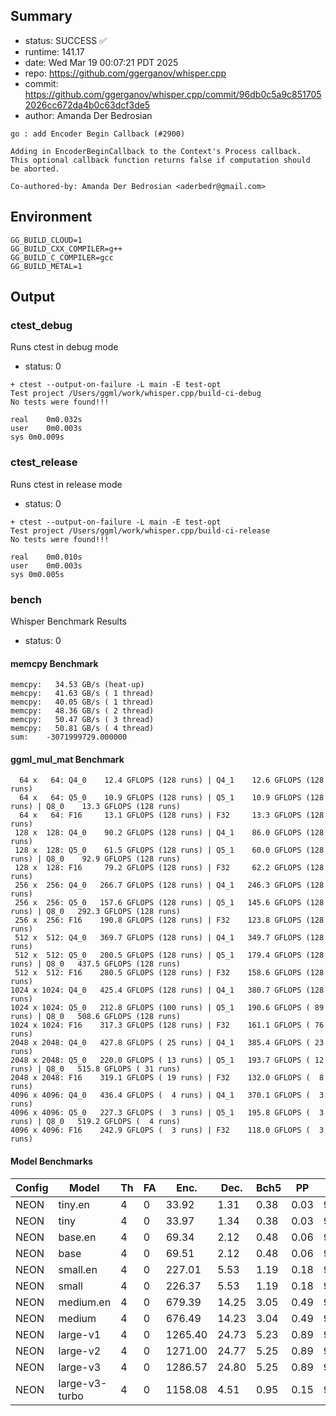## Summary

- status:  SUCCESS ✅
- runtime: 141.17
- date:    Wed Mar 19 00:07:21 PDT 2025
- repo:    https://github.com/ggerganov/whisper.cpp
- commit:  https://github.com/ggerganov/whisper.cpp/commit/96db0c5a9c8517052026cc672da4b0c63dcf3de5
- author:  Amanda Der Bedrosian
```
go : add Encoder Begin Callback (#2900)

Adding in EncoderBeginCallback to the Context's Process callback.
This optional callback function returns false if computation should
be aborted.

Co-authored-by: Amanda Der Bedrosian <aderbedr@gmail.com>
```

## Environment

```
GG_BUILD_CLOUD=1
GG_BUILD_CXX_COMPILER=g++
GG_BUILD_C_COMPILER=gcc
GG_BUILD_METAL=1
```

## Output

### ctest_debug

Runs ctest in debug mode
- status: 0
```
+ ctest --output-on-failure -L main -E test-opt
Test project /Users/ggml/work/whisper.cpp/build-ci-debug
No tests were found!!!

real	0m0.032s
user	0m0.003s
sys	0m0.009s
```
### ctest_release

Runs ctest in release mode
- status: 0
```
+ ctest --output-on-failure -L main -E test-opt
Test project /Users/ggml/work/whisper.cpp/build-ci-release
No tests were found!!!

real	0m0.010s
user	0m0.003s
sys	0m0.005s
```
### bench

Whisper Benchmark Results
- status: 0
#### memcpy Benchmark

```
memcpy:   34.53 GB/s (heat-up)
memcpy:   41.63 GB/s ( 1 thread)
memcpy:   40.05 GB/s ( 1 thread)
memcpy:   48.36 GB/s ( 2 thread)
memcpy:   50.47 GB/s ( 3 thread)
memcpy:   50.81 GB/s ( 4 thread)
sum:    -3071999729.000000
```

#### ggml_mul_mat Benchmark

```
  64 x   64: Q4_0    12.4 GFLOPS (128 runs) | Q4_1    12.6 GFLOPS (128 runs)
  64 x   64: Q5_0    10.9 GFLOPS (128 runs) | Q5_1    10.9 GFLOPS (128 runs) | Q8_0    13.3 GFLOPS (128 runs)
  64 x   64: F16     13.1 GFLOPS (128 runs) | F32     13.3 GFLOPS (128 runs)
 128 x  128: Q4_0    90.2 GFLOPS (128 runs) | Q4_1    86.0 GFLOPS (128 runs)
 128 x  128: Q5_0    61.5 GFLOPS (128 runs) | Q5_1    60.0 GFLOPS (128 runs) | Q8_0    92.9 GFLOPS (128 runs)
 128 x  128: F16     79.2 GFLOPS (128 runs) | F32     62.2 GFLOPS (128 runs)
 256 x  256: Q4_0   266.7 GFLOPS (128 runs) | Q4_1   246.3 GFLOPS (128 runs)
 256 x  256: Q5_0   157.6 GFLOPS (128 runs) | Q5_1   145.6 GFLOPS (128 runs) | Q8_0   292.3 GFLOPS (128 runs)
 256 x  256: F16    190.8 GFLOPS (128 runs) | F32    123.8 GFLOPS (128 runs)
 512 x  512: Q4_0   369.7 GFLOPS (128 runs) | Q4_1   349.7 GFLOPS (128 runs)
 512 x  512: Q5_0   200.5 GFLOPS (128 runs) | Q5_1   179.4 GFLOPS (128 runs) | Q8_0   437.5 GFLOPS (128 runs)
 512 x  512: F16    280.5 GFLOPS (128 runs) | F32    158.6 GFLOPS (128 runs)
1024 x 1024: Q4_0   425.4 GFLOPS (128 runs) | Q4_1   380.7 GFLOPS (128 runs)
1024 x 1024: Q5_0   212.8 GFLOPS (100 runs) | Q5_1   190.6 GFLOPS ( 89 runs) | Q8_0   508.6 GFLOPS (128 runs)
1024 x 1024: F16    317.3 GFLOPS (128 runs) | F32    161.1 GFLOPS ( 76 runs)
2048 x 2048: Q4_0   427.8 GFLOPS ( 25 runs) | Q4_1   385.4 GFLOPS ( 23 runs)
2048 x 2048: Q5_0   220.0 GFLOPS ( 13 runs) | Q5_1   193.7 GFLOPS ( 12 runs) | Q8_0   515.8 GFLOPS ( 31 runs)
2048 x 2048: F16    319.1 GFLOPS ( 19 runs) | F32    132.0 GFLOPS (  8 runs)
4096 x 4096: Q4_0   436.4 GFLOPS (  4 runs) | Q4_1   370.1 GFLOPS (  3 runs)
4096 x 4096: Q5_0   227.3 GFLOPS (  3 runs) | Q5_1   195.8 GFLOPS (  3 runs) | Q8_0   519.2 GFLOPS (  4 runs)
4096 x 4096: F16    242.9 GFLOPS (  3 runs) | F32    118.0 GFLOPS (  3 runs)
```

#### Model Benchmarks

|           Config |         Model |  Th |  FA |    Enc. |    Dec. |    Bch5 |      PP |  Commit |
|              --- |           --- | --- | --- |     --- |     --- |     --- |     --- |     --- |
|             NEON |       tiny.en |   4 |   0 |   33.92 |    1.31 |    0.38 |    0.03 | 96db0c5 |
|             NEON |          tiny |   4 |   0 |   33.97 |    1.34 |    0.38 |    0.03 | 96db0c5 |
|             NEON |       base.en |   4 |   0 |   69.34 |    2.12 |    0.48 |    0.06 | 96db0c5 |
|             NEON |          base |   4 |   0 |   69.51 |    2.12 |    0.48 |    0.06 | 96db0c5 |
|             NEON |      small.en |   4 |   0 |  227.01 |    5.53 |    1.19 |    0.18 | 96db0c5 |
|             NEON |         small |   4 |   0 |  226.37 |    5.53 |    1.19 |    0.18 | 96db0c5 |
|             NEON |     medium.en |   4 |   0 |  679.39 |   14.25 |    3.05 |    0.49 | 96db0c5 |
|             NEON |        medium |   4 |   0 |  676.49 |   14.23 |    3.04 |    0.49 | 96db0c5 |
|             NEON |      large-v1 |   4 |   0 | 1265.40 |   24.73 |    5.23 |    0.89 | 96db0c5 |
|             NEON |      large-v2 |   4 |   0 | 1271.00 |   24.77 |    5.25 |    0.89 | 96db0c5 |
|             NEON |      large-v3 |   4 |   0 | 1286.57 |   24.80 |    5.25 |    0.89 | 96db0c5 |
|             NEON | large-v3-turbo |   4 |   0 | 1158.08 |    4.51 |    0.95 |    0.15 | 96db0c5 |

